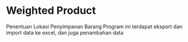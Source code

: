 # Weighted Product
Penentuan Lokasi Penyimpanan Barang
Program ini terdapat eksport dan import data ke excel,
dan juga penambahan data

